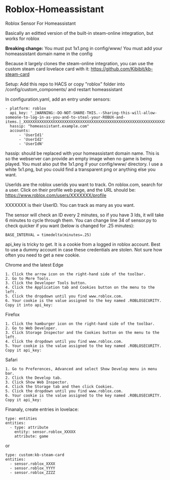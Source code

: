 # Roblox-Homeassistant
Roblox Sensor For Homeassistant

Basically an editted version of the built-in steam-online integration, but works for roblox

**Breaking change:**
You must put 1x1.png in config/www/
You must add your homeassistant domain name in the config

Because it largely clones the steam-online integration, you can use the custom steam card lovelace card with it:
https://github.com/Kibibit/kb-steam-card

Setup:
Add this repo to HACS or copy "roblox" folder into /config/custom_components/ and restart homeassistant

In configuration.yaml, add an entry under sensors:

```
- platform: roblox
  api_key: '_|WARNING:-DO-NOT-SHARE-THIS.--Sharing-this-will-allow-someone-to-log-in-as-you-and-to-steal-your-ROBUX-and-items.|_XXXXXXXXXXXXXXXXXXXXXXXXXXXXXXXXXXXXXXXXXXXXXXXXXXXXXXXXXXXXXXXXXXXXXXXXXXXXXXXXXXXXXXXXXXXXXXX'
  hassip: "homeassistant.example.com"
  accounts:
      - 'UserId1'
      - 'UserId2'
      - 'UserIdN'
 ```

hassip: should be replaced with your homeassistant domain name. This is so the webserver can provide an empty image when no game is being played. You must also put the 1x1.png if your config/www/ directory. I use a white 1x1.png, but you could find a transparent png or anything else you want.

UserIds are the roblox userids you want to track. On roblox.com, search for a user. Click on their profile web page, and the URL should be:
https://www.roblox.com/users/XXXXXXX/profile

XXXXXXX is their UserID. You can track as many as you want. 

The sensor will check an ID every 2 minutes, so if you have 3 Ids, it will take 6 minutes to cycle through them. You can change line 34 of sensor.py to check quicker if you want (below is changed for .25 minutes):
```
BASE_INTERVAL = timedelta(minutes=.25)
```

api_key is tricky to get. It is a cookie from a logged in roblox account. Best to use a dummy account in case these credentials are stolen. Not sure how often you need to get a new cookie.

Chrome and the latest Edge
```
1. Click the arrow icon on the right-hand side of the toolbar. 
2. Go to More Tools. 
3. Click the Developer Tools button. 
4. Click the Application tab and Cookies button on the menu to the left. 
5. Click the dropdown until you find www.roblox.com. 
6. Your cookie is the value assigned to the key named .ROBLOSECURITY. Copy it into api_key:
```
Firefox
```
1. Click the hamburger icon on the right-hand side of the toolbar. 
2. Go to Web Developer. 
3. Click Storage Inspector and the Cookies button on the menu to the left. 
4. Click the dropdown until you find www.roblox.com. 
5. Your cookie is the value assigned to the key named .ROBLOSECURITY. Copy it api_key:
```
Safari
```
1. Go to Preferences, Advanced and select Show Develop menu in menu bar. 
2. Click the Develop tab. 
3. Click Show Web Inspector. 
4. Click the Storage tab and then click Cookies. 
5. Click the dropdown until you find www.roblox.com. 
6. Your cookie is the value assigned to the key named .ROBLOSECURITY. Copy it api_key:
```

Finanaly, create entries in lovelace:
```
type: entities
entities:
  - type: attribute
    entity: sensor.roblox_XXXXX
    attribute: game  
```    
or
```
type: custom:kb-steam-card
entities:
  - sensor.roblox_XXXX
  - sensor.roblox_YYYY
  - sensor.roblox_ZZZZ
```  
